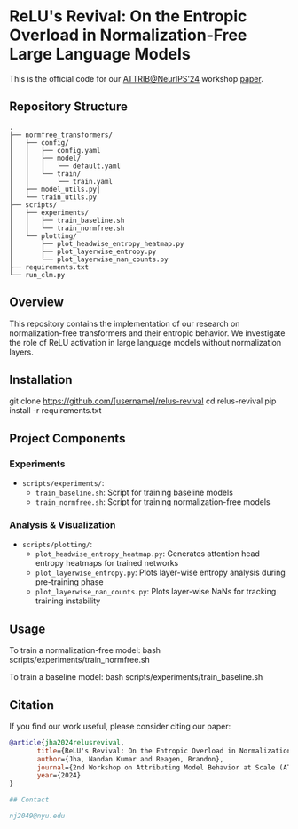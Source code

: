 # ReLU's Revival: On the Entropic Overload in Normalization-Free Large Language Models

This is the official code for our [ATTRIB@NeurIPS'24](https://attrib-workshop.cc/) workshop [paper](https://arxiv.org/abs/2410.09637).

## Repository Structure

```
.
├── normfree_transformers/
│   ├── config/
│   │   ├── config.yaml
│   │   ├── model/
│   │   │   └── default.yaml
│   │   └── train/
│   │       └── train.yaml
│   ├── model_utils.py│   
│   └── train_utils.py
├── scripts/
│   ├── experiments/
│   │   ├── train_baseline.sh
│   │   └── train_normfree.sh
│   └── plotting/
│       ├── plot_headwise_entropy_heatmap.py
│       ├── plot_layerwise_entropy.py
│       └── plot_layerwise_nan_counts.py
├── requirements.txt
└── run_clm.py
```


## Overview

This repository contains the implementation of our research on normalization-free transformers and their entropic behavior. We investigate the role of ReLU activation in large language models without normalization layers.

## Installation

git clone https://github.com/[username]/relus-revival
cd relus-revival
pip install -r requirements.txt

## Project Components

### Experiments
- `scripts/experiments/`:
  - `train_baseline.sh`: Script for training baseline models
  - `train_normfree.sh`: Script for training normalization-free models

### Analysis & Visualization
- `scripts/plotting/`:
  - `plot_headwise_entropy_heatmap.py`: Generates attention head entropy heatmaps for trained networks
  - `plot_layerwise_entropy.py`: Plots layer-wise entropy analysis during pre-training phase
  - `plot_layerwise_nan_counts.py`: Plots layer-wise  NaNs for tracking training instability 
  
## Usage

To train a normalization-free model:
bash scripts/experiments/train_normfree.sh

To train a baseline model:
bash scripts/experiments/train_baseline.sh

## Citation
If you find our work useful, please consider citing our paper:
```bibtex
@article{jha2024relusrevival,
       title={ReLU's Revival: On the Entropic Overload in Normalization-Free Large Language Models},
       author={Jha, Nandan Kumar and Reagen, Brandon},
       journal={2nd Workshop on Attributing Model Behavior at Scale (ATTRIB @ NeurIPS)},
       year={2024}
}

## Contact

nj2049@nyu.edu
